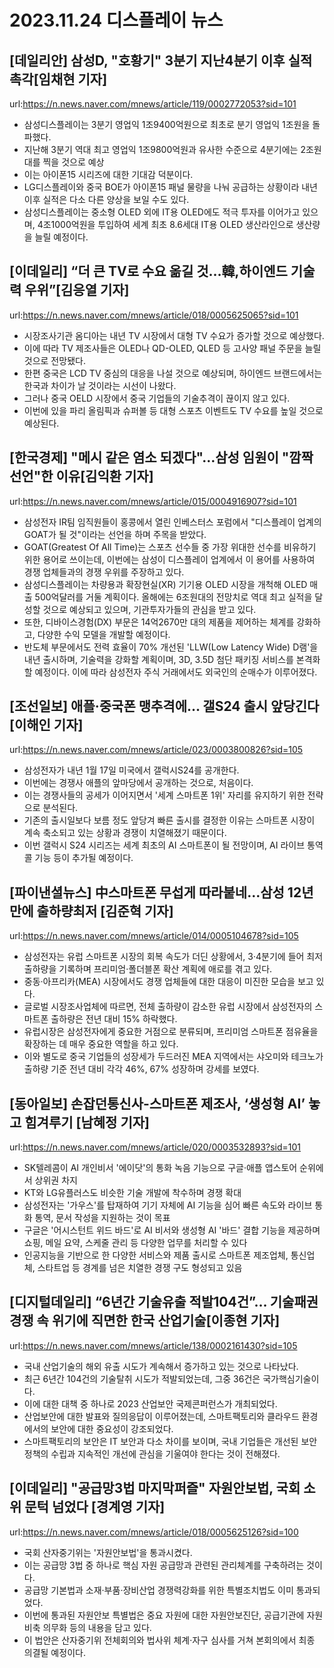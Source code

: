 # 2023.11.24 디스플레이 뉴스

## [데일리안] 삼성D, "호황기" 3분기 지난4분기 이후 실적 촉각[임채현 기자]
url:https://n.news.naver.com/mnews/article/119/0002772053?sid=101
- 삼성디스플레이는 3분기 영업익 1조9400억원으로 최초로 분기 영업익 1조원을 돌파했다.
- 지난해 3분기 역대 최고 영업익 1조9800억원과 유사한 수준으로 4분기에는 2조원대를 찍을 것으로 예상
- 이는 아이폰15 시리즈에 대한 기대감 덕분이다.
- LG디스플레이와 중국 BOE가 아이폰15 패널 물량을 나눠 공급하는 상황이라 내년 이후 실적은 다소 다른 양상을 보일 수도 있다.
- 삼성디스플레이는 중소형 OLED 외에 IT용 OLED에도 적극 투자를 이어가고 있으며, 4조1000억원을 투입하여 세계 최초 8.6세대 IT용 OLED 생산라인으로 생산량을 늘릴 예정이다.

## [이데일리] “더 큰 TV로 수요 옮길 것…韓,하이엔드 기술력 우위”[김응열 기자]
url:https://n.news.naver.com/mnews/article/018/0005625065?sid=101
- 시장조사기관 옴디아는 내년 TV 시장에서 대형 TV 수요가 증가할 것으로 예상했다.
- 이에 따라 TV 제조사들은 OLED나 QD-OLED, QLED 등 고사양 패널 주문을 늘릴 것으로 전망됐다.
- 한편 중국은 LCD TV 중심의 대응을 나설 것으로 예상되며, 하이엔드 브랜드에서는 한국과 차이가 날 것이라는 시선이 나왔다.
- 그러나 중국 OELD 시장에서 중국 기업들의 기술추격이 끊이지 않고 있다.
- 이번에 있을 파리 올림픽과 슈퍼볼 등 대형 스포츠 이벤트도 TV 수요를 높일 것으로 예상된다.

## [한국경제] "메시 같은 염소 되겠다"…삼성 임원이 "깜짝 선언"한 이유[김익환 기자]
url:https://n.news.naver.com/mnews/article/015/0004916907?sid=101
- 삼성전자 IR팀 임직원들이 홍콩에서 열린 인베스터스 포럼에서 "디스플레이 업계의 GOAT가 될 것"이라는 선언을 하며 주목을 받았다.
- GOAT(Greatest Of All Time)는 스포츠 선수들 중 가장 위대한 선수를 비유하기 위한 용어로 쓰이는데, 이번에는 삼성이 디스플레이 업계에서 이 용어를 사용하여 경쟁 업체들과의 경쟁 우위를 주장하고 있다.
- 삼성디스플레이는 차량용과 확장현실(XR) 기기용 OLED 시장을 개척해 OLED 매출 500억달러를 거둘 계획이다. 올해에는 6조원대의 전망치로 역대 최고 실적을 달성할 것으로 예상되고 있으며, 기관투자가들의 관심을 받고 있다.
- 또한, 디바이스경험(DX) 부문은 14억2670만 대의 제품을 제어하는 체계를 강화하고, 다양한 수익 모델을 개발할 예정이다.
- 반도체 부문에서도 전력 효율이 70% 개선된 'LLW(Low Latency Wide) D램'을 내년 출시하며, 기술력을 강화할 계획이며, 3D, 3.5D 첨단 패키징 서비스를 본격화할 예정이다. 이에 따라 삼성전자 주식 거래에서도 외국인의 순매수가 이루어졌다.

## [조선일보] 애플·중국폰 맹추격에… 갤S24 출시 앞당긴다 [이해인 기자]
url:https://n.news.naver.com/mnews/article/023/0003800826?sid=105
- 삼성전자가 내년 1월 17일 미국에서 갤럭시S24를 공개한다.
- 이번에는 경쟁사 애플의 앞마당에서 공개하는 것으로, 처음이다.
- 이는 경쟁사들의 공세가 이어지면서 '세계 스마트폰 1위' 자리를 유지하기 위한 전략으로 분석된다.
- 기존의 출시일보다 보름 정도 앞당겨 빠른 출시를 결정한 이유는 스마트폰 시장이 계속 축소되고 있는 상황과 경쟁이 치열해졌기 때문이다.
- 이번 갤럭시 S24 시리즈는 세계 최초의 AI 스마트폰이 될 전망이며, AI 라이브 통역 콜 기능 등이 추가될 예정이다.

## [파이낸셜뉴스] 中스마트폰 무섭게 따라붙네…삼성 12년 만에 출하량최저 [김준혁 기자]
url:https://n.news.naver.com/mnews/article/014/0005104678?sid=105
- 삼성전자는 유럽 스마트폰 시장의 회복 속도가 더딘 상황에서, 3·4분기에 들어 최저 출하량을 기록하며 프리미엄·폴더블폰 확산 계획에 애로를 겪고 있다.
- 중동·아프리카(MEA) 시장에서도 경쟁 업체들에 대한 대응이 미진한 모습을 보고 있다.
- 글로벌 시장조사업체에 따르면, 전체 출하량이 감소한 유럽 시장에서 삼성전자의 스마트폰 출하량은 전년 대비 15% 하락했다.
- 유럽시장은 삼성전자에게 중요한 거점으로 분류되며, 프리미엄 스마트폰 점유율을 확장하는 데 매우 중요한 역할을 하고 있다.
- 이와 별도로 중국 기업들의 성장세가 두드러진 MEA 지역에서는 샤오미와 테크노가 출하량 기준 전년 대비 각각 46%, 67% 성장하며 강세를 보였다.

## [동아일보] 손잡던통신사-스마트폰 제조사, ‘생성형 AI’ 놓고 힘겨루기 [남혜정 기자]
url:https://n.news.naver.com/mnews/article/020/0003532893?sid=101
- SK텔레콤이 AI 개인비서 '에이닷'의 통화 녹음 기능으로 구글·애플 앱스토어 순위에서 상위권 차지
- KT와 LG유플러스도 비슷한 기술 개발에 착수하며 경쟁 확대
- 삼성전자는 '가우스'를 탑재하여 기기 자체에 AI 기능을 심어 빠른 속도와 라이브 통화 통역, 문서 작성을 지원하는 것이 목표
- 구글은 '어시스턴트 위드 바드'로 AI 비서와 생성형 AI '바드' 결합 기능을 제공하며 쇼핑, 메일 요약, 스케줄 관리 등 다양한 업무를 처리할 수 있다
- 인공지능을 기반으로 한 다양한 서비스와 제품 출시로 스마트폰 제조업체, 통신업체, 스타트업 등 경계를 넘은 치열한 경쟁 구도 형성되고 있음

## [디지털데일리] “6년간 기술유출 적발104건”… 기술패권 경쟁 속 위기에 직면한 한국 산업기술[이종현 기자]
url:https://n.news.naver.com/mnews/article/138/0002161430?sid=105
- 국내 산업기술의 해외 유출 시도가 계속해서 증가하고 있는 것으로 나타났다.
- 최근 6년간 104건의 기술탈취 시도가 적발되었는데, 그중 36건은 국가핵심기술이다.
- 이에 대한 대책 중 하나로 2023 산업보안 국제콘퍼런스가 개최되었다.
- 산업보안에 대한 발표와 질의응답이 이루어졌는데, 스마트팩토리와 클라우드 환경에서의 보안에 대한 중요성이 강조되었다.
- 스마트팩토리의 보안은 IT 보안과 다소 차이를 보이며, 국내 기업들은 개선된 보안정책의 수립과 지속적인 개선에 관심을 기울여야 한다는 것이 전해졌다.

## [이데일리] "공급망3법 마지막퍼즐" 자원안보법, 국회 소위 문턱 넘었다 [경계영 기자]
url:https://n.news.naver.com/mnews/article/018/0005625126?sid=100
- 국회 산자중기위는 '자원안보법'을 통과시켰다.
- 이는 공급망 3법 중 하나로 핵심 자원 공급망과 관련된 관리체계를 구축하려는 것이다.
- 공급망 기본법과 소재·부품·장비산업 경쟁력강화를 위한 특별조치법도 이미 통과되었다.
- 이번에 통과된 자원안보 특별법은 중요 자원에 대한 자원안보진단, 공급기관에 자원 비축 의무화 등의 내용을 담고 있다.
- 이 법안은 산자중기위 전체회의와 법사위 체계·자구 심사를 거쳐 본회의에서 최종 의결될 예정이다.